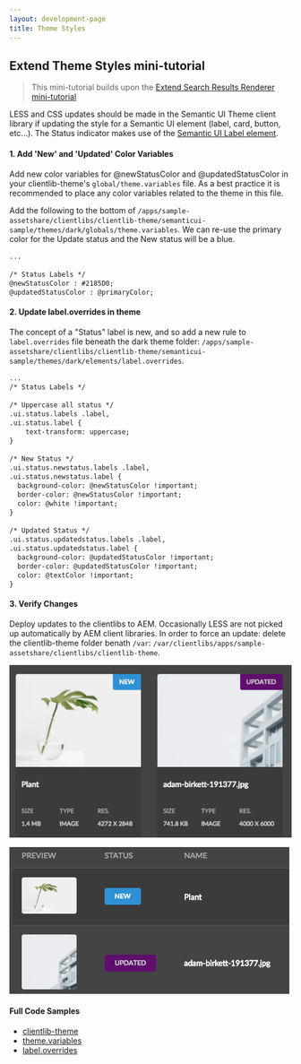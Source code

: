 ```yaml
---
layout: development-page
title: Theme Styles
---
```


## Extend Theme Styles mini-tutorial

> This mini-tutorial builds upon the [Extend Search Results Renderer mini-tutorial](../search/#extend-search-results-renderer-mini-tutorial)


LESS and CSS updates should be made in the Semantic UI Theme client library if updating the style for a Semantic UI element (label, card, button, etc...). The Status indicator makes use of the [Semantic UI Label element](https://semantic-ui.com/elements/label.html).

#### 1. Add 'New' and 'Updated' Color Variables

Add new color variables for @newStatusColor and @updatedStatusColor in your clientlib-theme's `global/theme.variables` file. As a best practice it is recommended to place any color variables related to the theme in this file.

Add the following to the bottom of `/apps/sample-assetshare/clientlibs/clientlib-theme/semanticui-sample/themes/dark/globals/theme.variables`. We can re-use the primary color for the Update status and the New status will be a blue.

```
...

/* Status Labels */
@newStatusColor : #2185D0;
@updatedStatusColor : @primaryColor;

```

#### 2. Update label.overrides in theme

The concept of a "Status" label is new, and so add a new rule to `label.overrides` file beneath the dark theme folder: `/apps/sample-assetshare/clientlibs/clientlib-theme/semanticui-sample/themes/dark/elements/label.overrides`.

```
...
/* Status Labels */

/* Uppercase all status */
.ui.status.labels .label,
.ui.status.label {
	text-transform: uppercase;
}

/* New Status */
.ui.status.newstatus.labels .label,
.ui.status.newstatus.label {
  background-color: @newStatusColor !important;
  border-color: @newStatusColor !important;
  color: @white !important;
}

/* Updated Status */
.ui.status.updatedstatus.labels .label,
.ui.status.updatedstatus.label {
  background-color: @updatedStatusColor !important;
  border-color: @updatedStatusColor !important;
  color: @textColor !important;
}

```

#### 3. Verify Changes

Deploy updates to the clientlibs to AEM. Occasionally LESS are not picked up automatically by AEM client libraries. In order to force an update: delete the clientlib-theme folder benath `/var`: `/var/clientlibs/apps/sample-assetshare/clientlibs/clientlib-theme`.

![Card status with new styles - center](./images/card-status-update-style.png)

![List status with new styles - center](./images/list-status-update-style.png)

#### Full Code Samples

* [clientlib-theme](https://github.com/godanny86/sample-assetshare/tree/master/ui.apps/src/main/content/jcr_root/apps/sample-assetshare/clientlibs/clientlib-theme/semanticui-sample)
* [theme.variables](https://github.com/godanny86/sample-assetshare/blob/master/ui.apps/src/main/content/jcr_root/apps/sample-assetshare/clientlibs/clientlib-theme/semanticui-sample/themes/dark/globals/theme.variables)
* [label.overrides](https://github.com/godanny86/sample-assetshare/blob/master/ui.apps/src/main/content/jcr_root/apps/sample-assetshare/clientlibs/clientlib-theme/semanticui-sample/themes/dark/elements/label.overrides)
